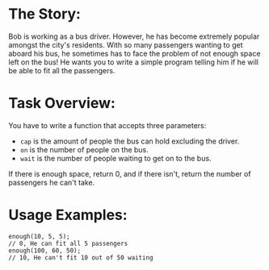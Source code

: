 <h1>The Story:</h1>
Bob is working as a bus driver. However, he has become extremely popular amongst the city's residents. With so many passengers wanting to get aboard his bus, he sometimes has to face the problem of not enough space left on the bus! He wants you to write a simple program telling him if he will be able to fit all the passengers.

<h1>Task Overview:</h1>

You have to write a function that accepts three parameters: 
* `cap` is the amount of people the bus can hold excluding the driver.
* `on` is the number of people on the bus.
* `wait` is the number of people waiting to get on to the bus. 

If there is enough space, return 0, and if there isn't, return the number of passengers he can't take.

<h1>Usage Examples:</h1>

```
enough(10, 5, 5);
// 0, He can fit all 5 passengers
enough(100, 60, 50);
// 10, He can't fit 10 out of 50 waiting
```
